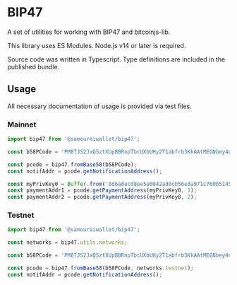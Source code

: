 # BIP47

A set of utilities for working with BIP47 and bitcoinjs-lib.

This library uses ES Modules. Node.js v14 or later is required.

Source code was written in Typescript. Type definitions are included in the published bundle.

## Usage

All necessary documentation of usage is provided via test files.

### Mainnet

```js
import bip47 from '@samouraiwallet/bip47';

const b58PCode = 'PM8TJS2JxQ5ztXUpBBRnpTbcUXbUHy2T1abfrb3KkAAtMEGNbey4oumH7Hc578WgQJhPjBxteQ5GHHToTYHE3A1w6p7tU6KSoFmWBVbFGjKPisZDbP97';

const pcode = bip47.fromBase58(b58PCode);
const notifAddr = pcode.getNotificationAddress();

const myPrivKey0 = Buffer.from('8d6a8ecd8ee5e0042ad0cb56e3a971c760b5145c3917a8e7beaf0ed92d7a520c', 'hex');
const paymentAddr1 = pcode.getPaymentAddress(myPrivKey0, 1);
const paymentAddr2 = pcode.getPaymentAddress(myPrivKey0, 2);
```

### Testnet

```js
import bip47 from '@samouraiwallet/bip47';

const networks = bip47.utils.networks;

const b58PCode = 'PM8TJS2JxQ5ztXUpBBRnpTbcUXbUHy2T1abfrb3KkAAtMEGNbey4oumH7Hc578WgQJhPjBxteQ5GHHToTYHE3A1w6p7tU6KSoFmWBVbFGjKPisZDbP97';

const pcode = bip47.fromBase58(b58PCode, networks.testnet);
const notifAddr = pcode.getNotificationAddress();
```
